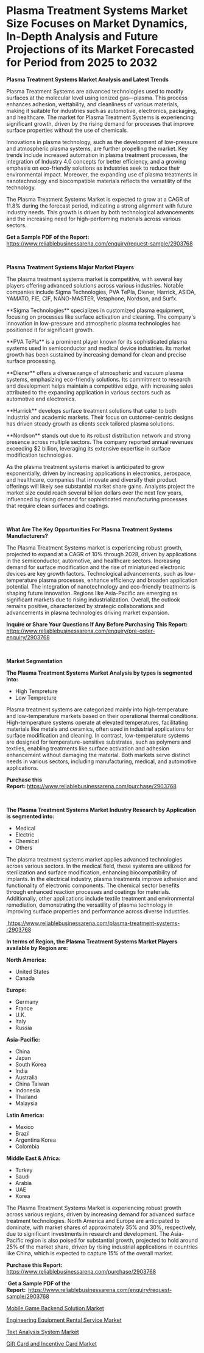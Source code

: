 <p><h1>Plasma Treatment Systems Market Size Focuses on Market Dynamics, In-Depth Analysis and Future Projections of its Market Forecasted for Period from 2025 to 2032</h1></p><p><strong>Plasma Treatment Systems Market Analysis and Latest Trends</strong></p>
<p><p>Plasma Treatment Systems are advanced technologies used to modify surfaces at the molecular level using ionized gas—plasma. This process enhances adhesion, wettability, and cleanliness of various materials, making it suitable for industries such as automotive, electronics, packaging, and healthcare. The market for Plasma Treatment Systems is experiencing significant growth, driven by the rising demand for processes that improve surface properties without the use of chemicals. </p><p>Innovations in plasma technology, such as the development of low-pressure and atmospheric plasma systems, are further propelling the market. Key trends include increased automation in plasma treatment processes, the integration of Industry 4.0 concepts for better efficiency, and a growing emphasis on eco-friendly solutions as industries seek to reduce their environmental impact. Moreover, the expanding use of plasma treatments in nanotechnology and biocompatible materials reflects the versatility of the technology.</p><p>The Plasma Treatment Systems Market is expected to grow at a CAGR of 11.8% during the forecast period, indicating a strong alignment with future industry needs. This growth is driven by both technological advancements and the increasing need for high-performing materials across various sectors.</p></p>
<p><strong>Get a Sample PDF of the Report:&nbsp;</strong> <a href="https://www.reliablebusinessarena.com/enquiry/request-sample/2903768?utm_campaign=1143&utm_medium=2&utm_source=Github&utm_content=ia&utm_term=11032025&utm_id=plasma-treatment-systems">https://www.reliablebusinessarena.com/enquiry/request-sample/2903768</a></p>
<p>&nbsp;</p>
<p><strong>Plasma Treatment Systems Major Market Players</strong></p>
<p><p>The plasma treatment systems market is competitive, with several key players offering advanced solutions across various industries. Notable companies include Sigma Technologies, PVA TePla, Diener, Harrick, ASIDA, YAMATO, FIE, CIF, NANO-MASTER, Vetaphone, Nordson, and Surfx.</p><p>**Sigma Technologies** specializes in customized plasma equipment, focusing on processes like surface activation and cleaning. The company's innovation in low-pressure and atmospheric plasma technologies has positioned it for significant growth. </p><p>**PVA TePla** is a prominent player known for its sophisticated plasma systems used in semiconductor and medical device industries. Its market growth has been sustained by increasing demand for clean and precise surface processing. </p><p>**Diener** offers a diverse range of atmospheric and vacuum plasma systems, emphasizing eco-friendly solutions. Its commitment to research and development helps maintain a competitive edge, with increasing sales attributed to the expanding application in various sectors such as automotive and electronics.</p><p>**Harrick** develops surface treatment solutions that cater to both industrial and academic markets. Their focus on customer-centric designs has driven steady growth as clients seek tailored plasma solutions.</p><p>**Nordson** stands out due to its robust distribution network and strong presence across multiple sectors. The company reported annual revenues exceeding $2 billion, leveraging its extensive expertise in surface modification technologies.</p><p>As the plasma treatment systems market is anticipated to grow exponentially, driven by increasing applications in electronics, aerospace, and healthcare, companies that innovate and diversify their product offerings will likely see substantial market share gains. Analysts project the market size could reach several billion dollars over the next few years, influenced by rising demand for sophisticated manufacturing processes that require clean surfaces and coatings.</p></p>
<p>&nbsp;</p>
<p><strong>What Are The Key Opportunities For Plasma Treatment Systems Manufacturers?</strong></p>
<p><p>The Plasma Treatment Systems market is experiencing robust growth, projected to expand at a CAGR of 10% through 2028, driven by applications in the semiconductor, automotive, and healthcare sectors. Increasing demand for surface modification and the rise of miniaturized electronic devices are key growth factors. Technological advancements, such as low-temperature plasma processes, enhance efficiency and broaden application potential. The integration of nanotechnology and eco-friendly treatments is shaping future innovation. Regions like Asia-Pacific are emerging as significant markets due to rising industrialization. Overall, the outlook remains positive, characterized by strategic collaborations and advancements in plasma technologies driving market expansion.</p></p>
<p><strong>Inquire or Share Your Questions If Any Before Purchasing This Report:</strong> <a href="https://www.reliablebusinessarena.com/enquiry/pre-order-enquiry/2903768?utm_campaign=1143&utm_medium=2&utm_source=Github&utm_content=ia&utm_term=11032025&utm_id=plasma-treatment-systems">https://www.reliablebusinessarena.com/enquiry/pre-order-enquiry/2903768</a></p>
<p>&nbsp;</p>
<p><strong>Market Segmentation</strong></p>
<p><strong>The Plasma Treatment Systems Market Analysis by types is segmented into:</strong></p>
<p><ul><li>High Tempreture</li><li>Low Tempreture</li></ul></p>
<p><p>Plasma treatment systems are categorized mainly into high-temperature and low-temperature markets based on their operational thermal conditions. High-temperature systems operate at elevated temperatures, facilitating materials like metals and ceramics, often used in industrial applications for surface modification and cleaning. In contrast, low-temperature systems are designed for temperature-sensitive substrates, such as polymers and textiles, enabling treatments like surface activation and adhesion enhancement without damaging the material. Both markets serve distinct needs in various sectors, including manufacturing, medical, and automotive applications.</p></p>
<p><strong>Purchase this Report:&nbsp;</strong><a href="https://www.reliablebusinessarena.com/purchase/2903768?utm_campaign=1143&utm_medium=2&utm_source=Github&utm_content=ia&utm_term=11032025&utm_id=plasma-treatment-systems">https://www.reliablebusinessarena.com/purchase/2903768</a></p>
<p>&nbsp;</p>
<p><strong>The Plasma Treatment Systems Market Industry Research by Application is segmented into:</strong></p>
<p><ul><li>Medical</li><li>Electric</li><li>Chemical</li><li>Others</li></ul></p>
<p><p>The plasma treatment systems market applies advanced technologies across various sectors. In the medical field, these systems are utilized for sterilization and surface modification, enhancing biocompatibility of implants. In the electrical industry, plasma treatments improve adhesion and functionality of electronic components. The chemical sector benefits through enhanced reaction processes and coatings for materials. Additionally, other applications include textile treatment and environmental remediation, demonstrating the versatility of plasma technology in improving surface properties and performance across diverse industries.</p></p>
<p><a href="https://www.reliablebusinessarena.com/plasma-treatment-systems-r2903768?utm_campaign=1143&utm_medium=2&utm_source=Github&utm_content=ia&utm_term=11032025&utm_id=plasma-treatment-systems">&nbsp;https://www.reliablebusinessarena.com/plasma-treatment-systems-r2903768</a></p>
<p><strong>In terms of Region, the Plasma Treatment Systems Market Players available by Region are:</strong></p>
<p>
    <p> <strong> North America: </strong>
        <ul>
            <li>United States</li>
            <li>Canada</li>
        </ul>
        </p> 
    <p> <strong> Europe: </strong>
        <ul>
            <li>Germany</li>
            <li>France</li>
            <li>U.K.</li>
            <li>Italy</li>
            <li>Russia</li>
        </ul>
        </p> 
    <p> <strong> Asia-Pacific: </strong>
        <ul>
            <li>China</li>
            <li>Japan</li>
            <li>South Korea</li>
            <li>India</li>
            <li>Australia</li>
            <li>China Taiwan</li>
            <li>Indonesia</li>
            <li>Thailand</li>
            <li>Malaysia</li>
        </ul>
        </p> 
    <p> <strong> Latin America: </strong>
        <ul>
            <li>Mexico</li>
            <li>Brazil</li>
            <li>Argentina Korea</li>
            <li>Colombia</li>
        </ul>
        </p> 
    <p> <strong> Middle East & Africa: </strong>
        <ul>
            <li>Turkey</li>
            <li>Saudi</li>
            <li>Arabia</li>
            <li>UAE</li>
            <li>Korea</li>
        </ul>
    </p>
    </p>
<p><p>The Plasma Treatment Systems Market is experiencing robust growth across various regions, driven by increasing demand for advanced surface treatment technologies. North America and Europe are anticipated to dominate, with market shares of approximately 35% and 30%, respectively, due to significant investments in research and development. The Asia-Pacific region is also poised for substantial growth, projected to hold around 25% of the market share, driven by rising industrial applications in countries like China, which is expected to capture 15% of the overall market.</p></p>
<p><strong>Purchase this Report: </strong><a href="https://www.reliablebusinessarena.com/purchase/2903768?utm_campaign=1143&utm_medium=2&utm_source=Github&utm_content=ia&utm_term=11032025&utm_id=plasma-treatment-systems">https://www.reliablebusinessarena.com/purchase/2903768</a></p>
<p>&nbsp;<strong>Get a Sample PDF of the Report:&nbsp;&nbsp;</strong><a href="https://www.reliablebusinessarena.com/enquiry/request-sample/2903768?utm_campaign=1143&utm_medium=2&utm_source=Github&utm_content=ia&utm_term=11032025&utm_id=plasma-treatment-systems">https://www.reliablebusinessarena.com/enquiry/request-sample/2903768</a></p>
<p><strong></strong></p>
<p><p><a href="https://github.com/cayposshefin/Market-Research-Report-List-1/blob/main/mobile-game-backend-solution-market.md?utm_campaign=1143&utm_medium=2&utm_source=Github&utm_content=ia&utm_term=11032025&utm_id=plasma-treatment-systems">Mobile Game Backend Solution Market</a></p><p><a href="https://github.com/busamoleankk/Market-Research-Report-List-1/blob/main/engineering-equipment-rental-service-market.md?utm_campaign=1143&utm_medium=2&utm_source=Github&utm_content=ia&utm_term=11032025&utm_id=plasma-treatment-systems">Engineering Equipment Rental Service Market</a></p><p><a href="https://github.com/madethkijori/Market-Research-Report-List-1/blob/main/text-analysis-system-market.md?utm_campaign=1143&utm_medium=2&utm_source=Github&utm_content=ia&utm_term=11032025&utm_id=plasma-treatment-systems">Text Analysis System Market</a></p><p><a href="https://github.com/kanetaerkid/Market-Research-Report-List-1/blob/main/gift-card-and-incentive-card-market.md?utm_campaign=1143&utm_medium=2&utm_source=Github&utm_content=ia&utm_term=11032025&utm_id=plasma-treatment-systems">Gift Card and Incentive Card Market</a></p></p>